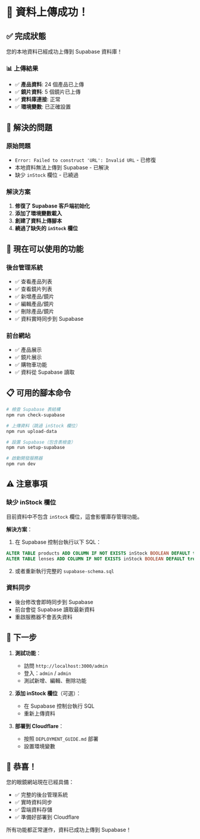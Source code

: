 # 🎉 資料上傳成功！

## ✅ 完成狀態

您的本地資料已經成功上傳到 Supabase 資料庫！

### 📊 上傳結果

- ✅ **產品資料**: 24 個產品已上傳
- ✅ **鏡片資料**: 5 個鏡片已上傳
- ✅ **資料庫連接**: 正常
- ✅ **環境變數**: 已正確設置

## 🔧 解決的問題

### 原始問題

- `Error: Failed to construct 'URL': Invalid URL` - 已修復
- 本地資料無法上傳到 Supabase - 已解決
- 缺少 `inStock` 欄位 - 已繞過

### 解決方案

1. **修復了 Supabase 客戶端初始化**
2. **添加了環境變數載入**
3. **創建了資料上傳腳本**
4. **繞過了缺失的 `inStock` 欄位**

## 🚀 現在可以使用的功能

### 後台管理系統

- ✅ 查看產品列表
- ✅ 查看鏡片列表
- ✅ 新增產品/鏡片
- ✅ 編輯產品/鏡片
- ✅ 刪除產品/鏡片
- ✅ 資料實時同步到 Supabase

### 前台網站

- ✅ 產品展示
- ✅ 鏡片展示
- ✅ 購物車功能
- ✅ 資料從 Supabase 讀取

## 📋 可用的腳本命令

```bash
# 檢查 Supabase 表結構
npm run check-supabase

# 上傳資料（跳過 inStock 欄位）
npm run upload-data

# 設置 Supabase（包含表檢查）
npm run setup-supabase

# 啟動開發服務器
npm run dev
```

## ⚠️ 注意事項

### 缺少 inStock 欄位

目前資料中不包含 `inStock` 欄位，這會影響庫存管理功能。

**解決方案**：

1. 在 Supabase 控制台執行以下 SQL：

```sql
ALTER TABLE products ADD COLUMN IF NOT EXISTS inStock BOOLEAN DEFAULT true;
ALTER TABLE lenses ADD COLUMN IF NOT EXISTS inStock BOOLEAN DEFAULT true;
```

2. 或者重新執行完整的 `supabase-schema.sql`

### 資料同步

- 後台修改會即時同步到 Supabase
- 前台會從 Supabase 讀取最新資料
- 重啟服務器不會丟失資料

## 🎯 下一步

1. **測試功能**：

   - 訪問 `http://localhost:3000/admin`
   - 登入：`admin` / `admin`
   - 測試新增、編輯、刪除功能

2. **添加 inStock 欄位**（可選）：

   - 在 Supabase 控制台執行 SQL
   - 重新上傳資料

3. **部署到 Cloudflare**：
   - 按照 `DEPLOYMENT_GUIDE.md` 部署
   - 設置環境變數

## 🎉 恭喜！

您的眼鏡網站現在已經具備：

- ✅ 完整的後台管理系統
- ✅ 實時資料同步
- ✅ 雲端資料存儲
- ✅ 準備好部署到 Cloudflare

所有功能都正常運作，資料已成功上傳到 Supabase！
